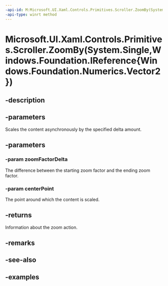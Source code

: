 ```yaml
---
-api-id: M:Microsoft.UI.Xaml.Controls.Primitives.Scroller.ZoomBy(System.Single,Windows.Foundation.IReference{Windows.Foundation.Numerics.Vector2})
-api-type: winrt method
---
```


# Microsoft.UI.Xaml.Controls.Primitives.Scroller.ZoomBy(System.Single,Windows.Foundation.IReference{Windows.Foundation.Numerics.Vector2})

<!--
public Microsoft.UI.Xaml.Controls.ZoomInfo ZoomBy (float zoomFactorDelta, System.Nullable<System.Numerics.Vector2> centerPoint);
-->

## -description

## -parameters

Scales the content asynchronously by the specified delta amount.

## -parameters

### -param zoomFactorDelta

The difference between the starting zoom factor and the ending zoom factor.

### -param centerPoint

The point around which the content is scaled.

## -returns

Information about the zoom action.

## -remarks

## -see-also

## -examples

